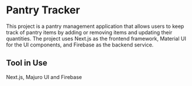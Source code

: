 # Pantry Tracker

This project is a pantry management application that allows users to keep track of pantry items by adding or removing items and updating their quantities. The project uses Next.js as the frontend framework, Material UI for the UI components, and Firebase as the backend service.

## Tool in Use

Next.js, Majuro UI and Firebase
